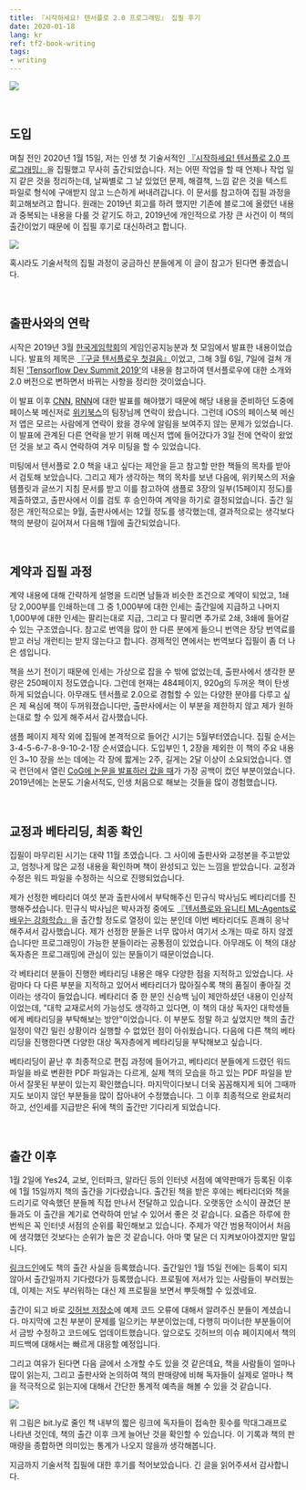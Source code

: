 ```yaml
---
title: 『시작하세요! 텐서플로 2.0 프로그래밍』 집필 후기
date: 2020-01-18
lang: kr
ref: tf2-book-writing
tags:
- writing
---
```


![](<../images/tf2_book_writing.jpg>)


&nbsp;
## 도입

며칠 전인 2020년 1월 15일, 저는 인생 첫 기술서적인 [『시작하세요! 텐서플로 2.0 프로그래밍』](<https://wikibook.co.kr/tf2/>)을 집필했고 무사히 출간되었습니다. 저는 어떤 작업을 할 때 언제나 작업 일지 같은 것을 정리하는데, 날짜별로 그 날 있었던 문제, 해결책, 느낌 같은 것을 텍스트 파일로 형식에 구애받지 않고 느슨하게 써내려갑니다. 이 문서를 참고하여 집필 과정을 회고해보려고 합니다. 원래는 2019년 회고를 하려 했지만 기존에 블로그에 올렸던 내용과 중복되는 내용을 다룰 것 같기도 하고, 2019년에 개인적으로 가장 큰 사건이 이 책의 출간이었기 때문에 이 집필 후기로 대신하려고 합니다.

![](<../images/tf2_book.jpg>)

혹시라도 기술서적의 집필 과정이 궁금하신 분들에게 이 글이 참고가 된다면 좋겠습니다.


&nbsp;
## 출판사와의 연락

시작은 2019년 3월 [한국게임학회](<http://www.kcgs.or.kr/modules/doc/index.php?doc=intro>)의 게임인공지능분과 첫 모임에서 발표한 내용이었습니다. 발표의 제목은 [『구글 텐서플로우 첫걸음』](<https://www.slideshare.net/HwanheeKim2/ss-137921987>)이었고, 그해 3월 6일, 7일에 걸쳐 개최된 ['Tensorflow Dev Summit 2019'](<https://www.youtube.com/playlist?list=PLQY2H8rRoyvzoUYI26kHmKSJBedn3SQuB>)의 내용을 참고하여 텐서플로우에 대한 소개와 2.0 버전으로 변하면서 바뀌는 사항을 정리한 것이었습니다.

이 발표 이후 [CNN](<https://www.slideshare.net/HwanheeKim2/tensorflow-2-cnn>), [RNN](<https://www.slideshare.net/HwanheeKim2/20-rnn>)에 대한 발표를 해야했기 때문에 해당 내용을 준비하던 도중에 페이스북 메신저로 [위키북스](<https://wikibook.co.kr/>)의 팀장님께 연락이 왔습니다. 그런데 iOS의 페이스북 메신저 앱은 모르는 사람에게 연락이 왔을 경우에 알림을 보여주지 않는 문제가 있었습니다. 이 발표에 관계된 다른 연락을 받기 위해 메신저 앱에 들어갔다가 3일 전에 연락이 왔었던 것을 보고 즉시 연락하여 겨우 미팅을 할 수 있었습니다.

미팅에서 텐서플로 2.0 책을 내고 싶다는 제안을 듣고 참고할 만한 책들의 목차를 받아서 검토해 보았습니다. 그리고 제가 생각하는 책의 목차를 보낸 다음에, 위키북스의 저술 템플릿과 글쓰기 지침 문서를 받고 이를 참고하여 샘플로 3장의 일부(15페이지 정도)를 제출하였고, 출판사에서 이를 검토 후 승인하여 계약을 하기로 결정되었습니다. 출간 일정은 개인적으로는 9월, 출판사에서는 12월 정도를 생각했는데, 결과적으로는 생각보다 책의 분량이 길어져서 다음해 1월에 출간되었습니다.


&nbsp;
## 계약과 집필 과정

계약 내용에 대해 간략하게 설명을 드리면 남들과 비슷한 조건으로 계약이 되었고, 1쇄 당 2,000부를 인쇄하는데 그 중 1,000부에 대한 인세는 출간일에 지급하고 나머지 1,000부에 대한 인세는 팔리는대로 지급, 그리고 다 팔리면 추가로 2쇄, 3쇄에 들어갈 수 있는 구조였습니다. 참고로 번역을 많이 한 다른 분에게 들으니 번역은 장당 번역료를 받고 러닝 개런티는 받지 않는다고 합니다. 경제적인 면에서는 번역보다 집필이 좀 더 나은 셈입니다.

책을 쓰기 전이기 때문에 인세는 가상으로 잡을 수 밖에 없었는데, 출판사에서 생각한 분량은 250페이지 정도였습니다. 그런데 현재는 484페이지, 920g의 두꺼운 책이 탄생하게 되었습니다. 아무래도 텐서플로 2.0으로 경험할 수 있는 다양한 분야를 다루고 싶은 제 욕심에 책이 두꺼워졌습니다만, 출판사에서는 이 부분을 제한하지 않고 제가 원하는대로 할 수 있게 해주셔서 감사했습니다.

샘플 페이지 제작 외에 집필에 본격적으로 들어간 시기는 5월부터였습니다. 집필 순서는 3-4-5-6-7-8-9-10-2-1장 순서였습니다. 도입부인 1, 2장을 제외한 이 책의 주요 내용인 3~10 장을 쓰는 데에는 각 장에 짧게는 2주, 길게는 2달 이상이 소요되었습니다. 영국 런던에서 열린 [CoG에 논문을 발표하러 갔을 때](<https://greentec.github.io/cog2019/>)가 가장 공백이 컸던 부분이었습니다. 2019년에는 논문도 기술서적도, 인생 처음으로 해보는 것들을 많이 경험했습니다.


&nbsp;
## 교정과 베타리딩, 최종 확인

집필이 마무리된 시기는 대략 11월 초였습니다. 그 사이에 출판사와 교정본을 주고받았고, 엄청나게 많은 교정 내용을 확인하며 책이 완성되고 있는 느낌을 받았습니다. 교정과 수정은 워드 파일을 수정하는 식으로 진행되었습니다.

제가 선정한 베타리더 여섯 분과 출판사에서 부탁해주신 민규식 박사님도 베타리더를 진행해주셨습니다. 민규식 박사님은 박사과정 중에도 [『텐서플로와 유니티 ML-Agents로 배우는 강화학습』](<https://wikibook.co.kr/tensorflow-mlagents/>)을 출간할 정도로 열정이 있는 분인데 이번 베타리더도 흔쾌히 응낙해주셔서 감사했습니다. 제가 선정한 분들은 너무 많아서 여기서 소개는 따로 하지 않겠습니다만 프로그래밍이 가능한 분들이라는 공통점이 있었습니다. 아무래도 이 책의 대상 독자층은 프로그래밍에 관심이 있는 분들이기 때문이었습니다.

각 베타리더 분들이 진행한 베타리딩 내용은 매우 다양한 점을 지적하고 있었습니다. 사람마다 다 다른 부분을 지적하고 있어서 베타리더가 많아질수록 책의 품질이 좋아질 것이라는 생각이 들었습니다. 베타리더 중 한 분인 신승백 님이 제안하셨던 내용이 인상적이었는데, "대학 교재로서의 가능성도 생각하고 있다면, 이 책의 대상 독자인 대학생들에게 베타리딩을 부탁해보는 방안"이었습니다. 이 부분도 정말 하고 싶었지만 책의 출간 일정이 약간 밀린 상황이라 실행할 수 없었던 점이 아쉬웠습니다. 다음에 다른 책의 베타리딩을 진행한다면 다양한 대상 독자층에게 베타리딩을 부탁해보고 싶습니다.

베타리딩이 끝난 후 최종적으로 편집 과정에 들어가고, 베타리더 분들에게 드렸던 워드 파일을 바로 변환한 PDF 파일과는 다르게, 실제 책의 모습을 하고 있는 PDF 파일을 받아서 잘못된 부분이 있는지 확인했습니다. 마지막이다보니 더욱 꼼꼼해지게 되어 그때까지도 보이지 않던 부분들을 많이 잡아내어 수정했습니다. 그 이후 최종적으로 완료처리하고, 선인세를 지급받은 뒤에 책의 출간만 기다리게 되었습니다.


&nbsp;
## 출간 이후

1월 2일에 Yes24, 교보, 인터파크, 알라딘 등의 인터넷 서점에 예약판매가 등록된 이후에 1월 15일까지 책의 출간을 기다렸습니다. 출간된 책을 받은 후에는 베타리더와 책을 드리기로 약속했던 분들께 직접 만나서 전달하고 있습니다. 오랫동안 소식이 끊겼던 분들과도 이 출간을 계기로 연락하여 만날 수 있어서 좋은 것 같습니다. 요즘은 하루에 한번씩은 꼭 인터넷 서점의 순위를 확인해보고 있습니다. 주제가 약간 범용적이어서 처음에 생각했던 것보다는 순위가 높은 것 같습니다. 아마 몇 달은 더 지켜보아야겠지만 말입니다.

[링크드인](<https://www.linkedin.com/>)에도 책의 출간 사실을 등록했습니다. 출간일인 1월 15일 전에는 등록이 되지 않아서 출간일까지 기다렸다가 등록했습니다. 프로필에 저서가 있는 사람들이 부러웠는데, 이제는 저도 부러워하는 대신 제 프로필을 보면서 뿌듯해할 수 있겠네요.

출간이 되고 바로 [깃허브 저장소](<https://github.com/wikibook/tf2>)에 예제 코드 오류에 대해서 알려주신 분들이 계셨습니다. 마지막에 고친 부분이 문제를 일으키는 부분이었는데, 다행히 마이너한 부분들이어서 금방 수정하고 코드에도 업데이트했습니다. 앞으로도 깃허브의 이슈 페이지에서 책의 피드백에 대해서는 빠르게 대응할 예정입니다.

그리고 여유가 된다면 다음 글에서 소개할 수도 있을 것 같은데요, 책을 사람들이 얼마나 많이 읽는지, 그리고 출판사와 논의하여 책의 판매량에 비해 독자들이 실제로 얼마나 책을 적극적으로 읽는지에 대해서 간단한 통계적 예측을 해볼 수 있을 것 같습니다.

![](<../images/tf2_book_2.png>)

위 그림은 bit.ly로 줄인 책 내부의 짧은 링크에 독자들이 접속한 횟수를 막대그래프로 나타낸 것인데, 책의 출간 이후 크게 늘어난 것을 확인할 수 있습니다. 이 기록과 책의 판매량을 종합하면 의미있는 통계가 나오지 않을까 생각해봅니다.

지금까지 기술서적 집필에 대한 후기를 적어보았습니다. 긴 글을 읽어주셔서 감사합니다.
